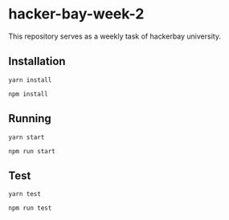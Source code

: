 # hacker-bay-week-2
This repository serves as a weekly task of hackerbay university.

## Installation

`yarn install`

`npm install`

## Running

`yarn start`

`npm run start`

## Test

`yarn test`

`npm run test`
